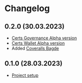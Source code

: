# Changelog

## 0.2.0 (30.03.2023)

- [Certs Governance Alpha version](https://github.com/kommitters/chaincerts_governance/milestone/1)
- [Certs Wallet Alpha version](https://github.com/kommitters/chaincerts_governance/milestone/2)
- Added [Coveralls Bagde](https://github.com/kommitters/chaincerts_governance/issues/25)

## 0.1.0 (28.03.2023)

- [Project setup](https://github.com/kommitters/chaincerts_governance/issues/17)
